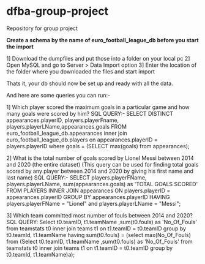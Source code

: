 # dfba-group-project
Repository for group project

**Create a schema by the name of euro_football_league_db before you start the import**

1] Download the dumpfiles and put those into a folder on your local pc
2] Open MySQL and go to Server > Data Import option
3] Enter the location of the folder where you downloaded the files and start import

Thats it, your db should now be set up and ready with all the data.

And here are some queries you can run:-

1] Which player scored the maximum goals in a particular game and how many goals were scored by him?
SQL QUERY:- 
SELECT DISTINCT appearances.playerID, players.playerFname, players.playerLName,appearances.goals FROM euro_football_league_db.appearances inner join euro_football_league_db.players on appearances.playerID = players.playerID where goals = (SELECT max(goals) from appearances);

2] What is the total number of goals scored by Lionel Messi between 2014 and 2020 (the entire dataset)
(This query can be used for finding total goals scored by any player between 2014 and 2020 by giving his first name and last name)
SQL QUERY:-
SELECT players.playerFName, players.playerLName, sum(appearances.goals) as 'TOTAL GOALS SCORED' FROM PLAYERS INNER JOIN appearances ON players.playerID = appearances.playerID GROUP BY appearances.playerID HAVING players.playerFName = "Lionel" and players.playerLName = "Messi";

3] Which team committed most number of fouls between 2014 and 2020?
SQL QUERY:
Select t0.teamID, t1.teamName ,sum(t0.fouls) as 'No_Of_Fouls'
from teamstats t0
inner join teams t1 on t1.teamID = t0.teamID
group by t0.teamId, t1.teamName
having  sum(t0.fouls) = (select max(No_Of_Fouls) from (Select t0.teamID, t1.teamName ,sum(t0.fouls) as 'No_Of_Fouls'
from teamstats t0
inner join teams t1 on t1.teamID = t0.teamID
group by t0.teamId, t1.teamName)a);

